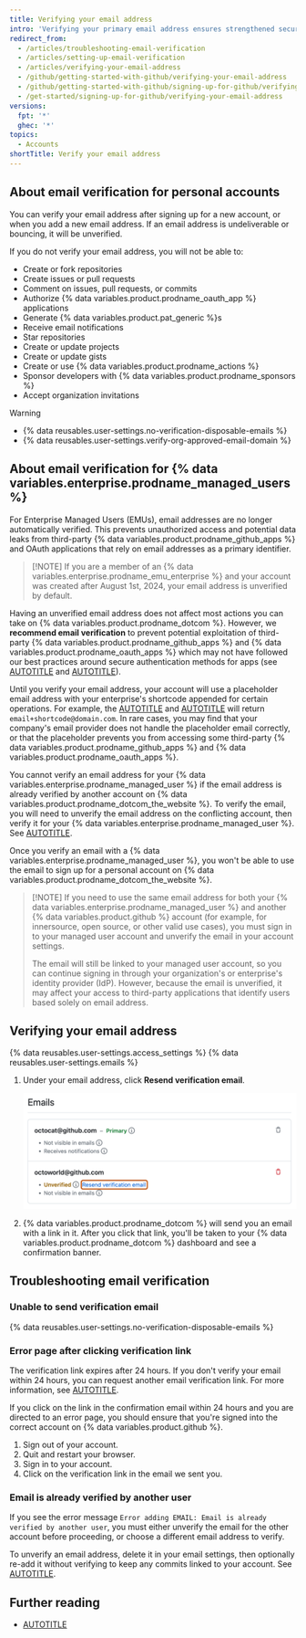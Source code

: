 ```yaml
---
title: Verifying your email address
intro: 'Verifying your primary email address ensures strengthened security, allows {% data variables.product.prodname_dotcom %} staff to better assist you if you forget your password, and gives you access to more features on {% data variables.product.prodname_dotcom %}.'
redirect_from:
  - /articles/troubleshooting-email-verification
  - /articles/setting-up-email-verification
  - /articles/verifying-your-email-address
  - /github/getting-started-with-github/verifying-your-email-address
  - /github/getting-started-with-github/signing-up-for-github/verifying-your-email-address
  - /get-started/signing-up-for-github/verifying-your-email-address
versions:
  fpt: '*'
  ghec: '*'
topics:
  - Accounts
shortTitle: Verify your email address
---
```


## About email verification for personal accounts

You can verify your email address after signing up for a new account, or when you add a new email address. If an email address is undeliverable or bouncing, it will be unverified.

If you do not verify your email address, you will not be able to:
* Create or fork repositories
* Create issues or pull requests
* Comment on issues, pull requests, or commits
* Authorize {% data variables.product.prodname_oauth_app %} applications
* Generate {% data variables.product.pat_generic %}s
* Receive email notifications
* Star repositories
* Create or update projects
* Create or update gists
* Create or use {% data variables.product.prodname_actions %}
* Sponsor developers with {% data variables.product.prodname_sponsors %}
* Accept organization invitations

> [!WARNING]
> * {% data reusables.user-settings.no-verification-disposable-emails %}
> * {% data reusables.user-settings.verify-org-approved-email-domain %}

## About email verification for {% data variables.enterprise.prodname_managed_users %}

For Enterprise Managed Users (EMUs), email addresses are no longer automatically verified. This prevents unauthorized access and potential data leaks from third-party {% data variables.product.prodname_github_apps %} and OAuth applications that rely on email addresses as a primary identifier.

>[!NOTE] If you are a member of an {% data variables.enterprise.prodname_emu_enterprise %} and your account was created after August 1st, 2024, your email address is unverified by default.

Having an unverified email address does not affect most actions you can take on {% data variables.product.prodname_dotcom %}. However, we **recommend email verification** to prevent potential exploitation of third-party {% data variables.product.prodname_github_apps %} and {% data variables.product.prodname_oauth_apps %} which may not have followed our best practices around secure authentication methods for apps (see [AUTOTITLE](/apps/oauth-apps/building-oauth-apps/best-practices-for-creating-an-oauth-app) and [AUTOTITLE](/apps/creating-github-apps/about-creating-github-apps/best-practices-for-creating-a-github-app)).

Until you verify your email address, your account will use a placeholder email address with your enterprise's shortcode appended for certain operations. For example, the [AUTOTITLE](/rest/users/users) and [AUTOTITLE](/rest/users/emails) will return `email+shortcode@domain.com`. In rare cases, you may find that your company's email provider does not handle the placeholder email correctly, or that the placeholder prevents you from accessing some third-party {% data variables.product.prodname_github_apps %} and {% data variables.product.prodname_oauth_apps %}.

You cannot verify an email address for your {% data variables.enterprise.prodname_managed_user %} if the email address is already verified by another account on {% data variables.product.prodname_dotcom_the_website %}. To verify the email, you will need to unverify the email address on the conflicting account, then verify it for your {% data variables.enterprise.prodname_managed_user %}. See [AUTOTITLE](/account-and-profile/setting-up-and-managing-your-personal-account-on-github/managing-email-preferences/changing-your-primary-email-address).

Once you verify an email with a {% data variables.enterprise.prodname_managed_user %}, you won't be able to use the email to sign up for a personal account on {% data variables.product.prodname_dotcom_the_website %}.

>[!NOTE] If you need to use the same email address for both your {% data variables.enterprise.prodname_managed_user %} and another {% data variables.product.github %} account (for example, for innersource, open source, or other valid use cases), you must sign in to your managed user account and unverify the email in your account settings.
>
> The email will still be linked to your managed user account, so you can continue signing in through your organization's or enterprise's identity provider (IdP). However, because the email is unverified, it may affect your access to third-party applications that identify users based solely on email address.

## Verifying your email address

{% data reusables.user-settings.access_settings %}
{% data reusables.user-settings.emails %}
1. Under your email address, click **Resend verification email**.

   ![Screenshot of email addresses on the "Emails" page. Under an email address, a link, labeled "Resend verification email," is outlined in orange.](/assets/images/help/settings/email-verify-button.png)
1. {% data variables.product.prodname_dotcom %} will send you an email with a link in it. After you click that link, you'll be taken to your {% data variables.product.prodname_dotcom %} dashboard and see a confirmation banner.

## Troubleshooting email verification

### Unable to send verification email

{% data reusables.user-settings.no-verification-disposable-emails %}

### Error page after clicking verification link

The verification link expires after 24 hours. If you don't verify your email within 24 hours, you can request another email verification link. For more information, see [AUTOTITLE](/account-and-profile/setting-up-and-managing-your-personal-account-on-github/managing-email-preferences/verifying-your-email-address#verifying-your-email-address).

If you click on the link in the confirmation email within 24 hours and you are directed to an error page, you should ensure that you're signed into the correct account on {% data variables.product.github %}.

1. Sign out of your account.
1. Quit and restart your browser.
1. Sign in to your account.
1. Click on the verification link in the email we sent you.

### Email is already verified by another user

If you see the error message `Error adding EMAIL: Email is already verified by another user`, you must either unverify the email for the other account before proceeding, or choose a different email address to verify.

To unverify an email address, delete it in your email settings, then optionally re-add it without verifying to keep any commits linked to your account. See [AUTOTITLE](/account-and-profile/setting-up-and-managing-your-personal-account-on-github/managing-email-preferences/changing-your-primary-email-address).

## Further reading

* [AUTOTITLE](/account-and-profile/setting-up-and-managing-your-personal-account-on-github/managing-email-preferences/changing-your-primary-email-address)
